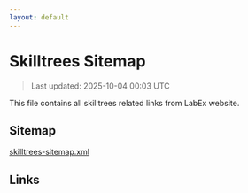 ```yaml
---
layout: default
---
```


# Skilltrees Sitemap

> Last updated: 2025-10-04 00:03 UTC

This file contains all skilltrees related links from LabEx website.

## Sitemap

[skilltrees-sitemap.xml](https://labex.io/skilltrees-sitemap.xml)

## Links

